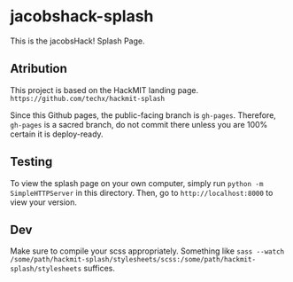 # jacobshack-splash
This is the jacobsHack! Splash Page.

Atribution
----------

This project is based on the HackMIT landing page.
`https://github.com/techx/hackmit-splash`


Since this Github pages, the public-facing branch is `gh-pages`. Therefore, `gh-pages` is a sacred branch, do not commit there unless you are 100% certain it is deploy-ready.


Testing
-------

To view the splash page on your own computer, simply run `python -m SimpleHTTPServer` in this directory. Then, go to `http://localhost:8000` to view your version.

Dev
---

Make sure to compile your scss appropriately. Something like `sass --watch /some/path/hackmit-splash/stylesheets/scss:/some/path/hackmit-splash/stylesheets` suffices.
